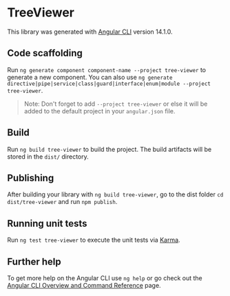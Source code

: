 # TreeViewer

This library was generated with [Angular CLI](https://github.com/angular/angular-cli) version 14.1.0.

## Code scaffolding

Run `ng generate component component-name --project tree-viewer` to generate a new component. You can also use `ng generate directive|pipe|service|class|guard|interface|enum|module --project tree-viewer`.
> Note: Don't forget to add `--project tree-viewer` or else it will be added to the default project in your `angular.json` file. 

## Build

Run `ng build tree-viewer` to build the project. The build artifacts will be stored in the `dist/` directory.

## Publishing

After building your library with `ng build tree-viewer`, go to the dist folder `cd dist/tree-viewer` and run `npm publish`.

## Running unit tests

Run `ng test tree-viewer` to execute the unit tests via [Karma](https://karma-runner.github.io).

## Further help

To get more help on the Angular CLI use `ng help` or go check out the [Angular CLI Overview and Command Reference](https://angular.io/cli) page.
